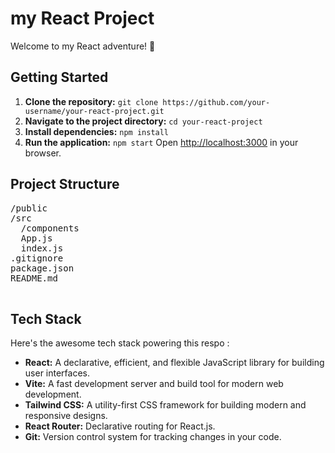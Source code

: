 
   <h1>my React Project</h1>
    <p>Welcome to my React adventure! 🚀</p>

   <h2>Getting Started</h2>
    <ol>
        <li>
            <strong>Clone the repository:</strong>
            <code>git clone https://github.com/your-username/your-react-project.git</code>
        </li>
        <li>
            <strong>Navigate to the project directory:</strong>
            <code>cd your-react-project</code>
        </li>
        <li>
            <strong>Install dependencies:</strong>
            <code>npm install</code>
        </li>
        <li>
            <strong>Run the application:</strong>
            <code>npm start</code>
            Open <a href="http://localhost:3000" target="_blank">http://localhost:3000</a> in your browser.
        </li>
    </ol>

  <h2>Project Structure</h2>
   <pre>
/public
/src
  /components
  App.js
  index.js
.gitignore
package.json
README.md
  </pre>

 <h2>Tech Stack</h2>
    <p>Here's the awesome tech stack powering this respo :</p>
    <ul>
        <li><strong>React:</strong> A declarative, efficient, and flexible JavaScript library for building user interfaces.</li>
        <li><strong>Vite:</strong> A fast development server and build tool for modern web development.</li>
        <li><strong>Tailwind CSS:</strong> A utility-first CSS framework for building modern and responsive designs.</li>
        <li><strong>React Router:</strong> Declarative routing for React.js.</li>
        <li><strong>Git:</strong> Version control system for tracking changes in your code.</li>
    </ul>

